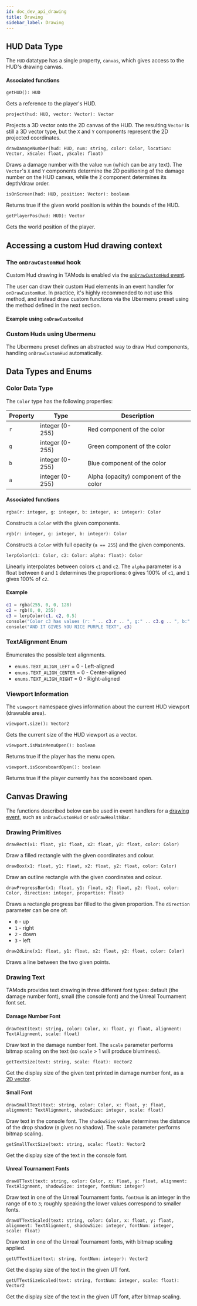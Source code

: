 ```yaml
---
id: doc_dev_api_drawing
title: Drawing
sidebar_label: Drawing
---
```


## HUD Data Type

The `HUD` datatype has a single property, `canvas`, which gives access to the HUD's drawing canvas.

#### Associated functions

`getHUD(): HUD`

Gets a reference to the player's HUD.

`project(hud: HUD, vector: Vector): Vector`

Projects a 3D vector onto the 2D canvas of the HUD. The resulting `Vector` is still a 3D vector type, but the `X` and `Y` components represent the 2D projected coordinates.

`drawDamageNumber(hud: HUD, num: string, color: Color, location: Vector, xScale: float, yScale: float)`

Draws a damage number with the value `num` (which can be any text). The `Vector`'s `X` and `Y` components determine the 2D positioning of the damage number on the HUD canvas, while the `Z` component determines its depth/draw order.

`isOnScreen(hud: HUD, position: Vector): boolean`

Returns true if the given world position is within the bounds of the HUD.

`getPlayerPos(hud: HUD): Vector`

Gets the world position of the player.

## Accessing a custom Hud drawing context

### The `onDrawCustomHud` hook

Custom Hud drawing in TAMods is enabled via the [`onDrawCustomHud` event](doc_dev_api_events.md#ondrawcustomhud).

The user can draw their custom Hud elements in an event handler for `onDrawCustomHud`. In practice, it's highly recommended to not use this method, and instead draw custom functions via the Ubermenu preset using the method defined in the next section.

#### Example using `onDrawCustomHud`

### Custom Huds using Ubermenu

The Ubermenu preset defines an abstracted way to draw Hud components, handling `onDrawCustomHud` automatically.

<HUD MODULES>

## Data Types and Enums

### Color Data Type

The `Color` type has the following properties:

| Property | Type            | Description                            |
|----------|-----------------|----------------------------------------|
| `r`      | integer (0-255) | Red component of the color             |
| `g`      | integer (0-255) | Green component of the color           |
| `b`      | integer (0-255) | Blue component of the color            |
| `a`      | integer (0-255) | Alpha (opacity) component of the color |

#### Associated functions

`rgba(r: integer, g: integer, b: integer, a: integer): Color`

Constructs a `Color` with the given components.

`rgb(r: integer, g: integer, b: integer): Color`

Constructs a `Color` with full opacity (`a == 255`) and the given components.

`lerpColor(c1: Color, c2: Color: alpha: float): Color`

Linearly interpolates between colors `c1` and `c2`. The `alpha` parameter is a float between `0` and `1` determines the proportions: `0` gives 100% of `c1`, and `1` gives 100% of `c2`.

#### Example

```lua
c1 = rgba(255, 0, 0, 128)
c2 = rgb(0, 0, 255)
c3 = lerpColor(c1, c2, 0.5)
console("Color c3 has values (r: " .. c3.r .. ", g:" .. c3.g .. ", b:" .. c3.b .. ", a:" .. c3.a .. ")")
console("AND IT GIVES YOU NICE PURPLE TEXT", c3)
```

### TextAlignment Enum

Enumerates the possible text alignments.

- `enums.TEXT_ALIGN_LEFT` = 0 - Left-aligned
- `enums.TEXT_ALIGN_CENTER` = 0 - Center-aligned
- `enums.TEXT_ALIGN_RIGHT` = 0 - Right-aligned

### Viewport Information

The `viewport` namespace gives information about the current HUD viewport (drawable area).

`viewport.size(): Vector2`

Gets the current size of the HUD viewport as a vector.

`viewport.isMainMenuOpen(): boolean`

Returns true if the player has the menu open.

`viewport.isScoreboardOpen(): boolean`

Returns true if the player currently has the scoreboard open.

## Canvas Drawing

The functions described below can be used in event handlers for a [drawing event](doc_dev_api_events.md#available-event-handlers), such as `onDrawCustomHud` or `onDrawHealthBar`.

### Drawing Primitives

`drawRect(x1: float, y1: float, x2: float, y2: float, color: Color)`

Draw a filled rectangle with the given coordinates and colour.

`drawBox(x1: float, y1: float, x2: float, y2: float, color: Color)`

Draw an outline rectangle with the given coordinates and colour.

`drawProgressBar(x1: float, y1: float, x2: float, y2: float, color: Color, direction: integer, proportion: float)`

Draws a rectangle progress bar filled to the given proportion. The `direction` parameter can be one of:

- `0` - up
- `1` - right
- `2` - down
- `3` - left

`draw2dLine(x1: float, y1: float, x2: float, y2: float, color: Color)`

Draws a line between the two given points.

### Drawing Text

TAMods provides text drawing in three different font types: default (the damage number font), small (the console font) and the Unreal Tournament font set.

#### Damage Number Font

`drawText(text: string, color: Color, x: float, y: float, alignment: TextAlignment, scale: float)`

Draw text in the damage number font. The `scale` parameter performs bitmap scaling on the text (so `scale` > 1 will produce blurriness).

`getTextSize(text: string, scale: float): Vector2`

Get the display size of the given text printed in damage number font, as a [2D vector](doc_dev_api_datatypes.md#vector2).

#### Small Font

`drawSmallText(text: string, color: Color, x: float, y: float, alignment: TextAlignment, shadowSize: integer, scale: float)`

Draw text in the console font. The `shadowSize` value determines the distance of the drop shadow (`0` gives no shadow). The `scale` parameter performs bitmap scaling.

`getSmallTextSize(text: string, scale: float): Vector2`

Get the display size of the text in the console font.

#### Unreal Tournament Fonts

`drawUTText(text: string, color: Color, x: float, y: float, alignment: TextAlignment, shadowSize: integer, fontNum: integer)`

Draw text in one of the Unreal Tournament fonts. `fontNum` is an integer in the range of `0` to `3`; roughly speaking the lower values correspond to smaller fonts.

`drawUTTextScaled(text: string, color: Color, x: float, y: float, alignment: TextAlignment, shadowSize: integer, fontNum: integer, scale: float)`

Draw text in one of the Unreal Tournament fonts, with bitmap scaling applied.

`getUTTextSize(text: string, fontNum: integer): Vector2`

Get the display size of the text in the given UT font.

`getUTTextSizeScaled(text: string, fontNum: integer, scale: float): Vector2`

Get the display size of the text in the given UT font, after bitmap scaling.
